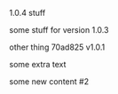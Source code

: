 

1.0.4 stuff


some stuff for version 1.0.3

other thing
70ad825 v1.0.1


some extra text




some new content #2

